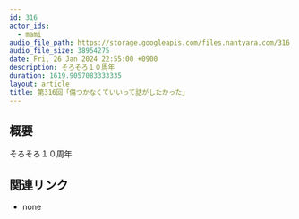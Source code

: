 ```yaml
---
id: 316
actor_ids:
  - mami
audio_file_path: https://storage.googleapis.com/files.nantyara.com/316.mp3
audio_file_size: 38954275
date: Fri, 26 Jan 2024 22:55:00 +0900
description: そろそろ１０周年
duration: 1619.9057083333335
layout: article
title: 第316回「傷つかなくていいって話がしたかった」
---
```

## 概要

そろそろ１０周年

## 関連リンク

* none
